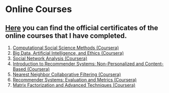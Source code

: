 # Online Courses

## <a href="https://github.com/kalhorghazal/Online-Courses/tree/master/Certificates">Here</a> you can find the official certificates of the online courses that I have completed.
<ol>
	<li><a href="https://www.coursera.org/account/accomplishments/verify/W52SCK7CNJR5">Computational Social Science Methods (Coursera)</a></li>
	<li><a href="https://www.coursera.org/account/accomplishments/verify/XCR2VDFSNXAT">Big Data, Artificial Intelligence, and Ethics (Coursera)</a></li>
	<li><a href="https://www.coursera.org/account/accomplishments/verify/9CXDUDT9ZL2Q">Social Network Analysis (Coursera)</a></li>
	<li><a href="https://www.coursera.org/account/accomplishments/verify/5ZE7V3BPHZLH">Introduction to Recommender Systems: Non-Personalized and Content-Based (Coursera)</a></li>
  <li><a href="https://www.coursera.org/account/accomplishments/verify/MBMJE5AMXYPW">Nearest Neighbor Collaborative Filtering (Coursera)</a></li>
  <li><a href="https://www.coursera.org/account/accomplishments/verify/YSYJBV5FJ46X">Recommender Systems: Evaluation and Metrics (Coursera)</a></li>
  <li><a href="https://www.coursera.org/account/accomplishments/verify/XGBL5KH6RXCK">Matrix Factorization and Advanced Techniques (Coursera)</a></li>
</ol>
